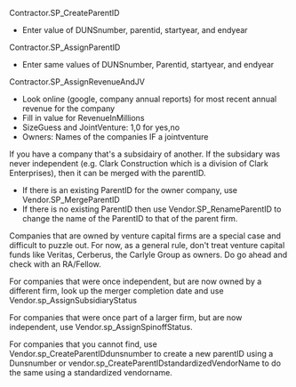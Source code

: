 Contractor.SP_CreateParentID
* Enter value of DUNSnumber, parentid, startyear, and endyear

Contractor.SP_AssignParentID
* Enter same values of DUNSnumber, Parentid, startyear, and endyear

Contractor.SP_AssignRevenueAndJV
* Look online (google, company annual reports) for most recent annual revenue for the company
* Fill in value for RevenueInMillions
* SizeGuess and JointVenture: 1,0 for yes,no
* Owners: Names of the companies IF a jointventure



If you have a company that's a subsidairy of another. If the subsidary was never independent (e.g. Clark Construction which is a division of Clark Enterprises), then it can be merged with the parentID.

* If there is an existing ParentID for the owner company, use Vendor.SP_MergeParentID
* If there is no existing ParentID then use Vendor.SP_RenameParentID to change the name of the ParentID to that of the parent firm.

Companies that are owned by venture capital firms are a special case and difficult to puzzle out. For now, as a general rule, don't treat venture capital funds like Veritas, Cerberus, the Carlyle Group as owners. Do go ahead and check with an RA/Fellow.

For companies that were once independent, but are now owned by a different firm, look up the merger completion date and use  Vendor.sp_AssignSubsidiaryStatus

For companies that were once part of a larger firm, but are now independent, use Vendor.sp_AssignSpinoffStatus.

For companies that you cannot find, use Vendor.sp_CreateParentIDdunsnumber to create a new parentID using a Dunsnumber or vendor.sp_CreateParentIDstandardizedVendorName to do the same using a standardized vendorname.